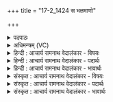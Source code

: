 +++
title = "17-2_1424 स भक्षमाणो"

+++
<details><summary>पदपाठः</summary>

सः꣢। भ꣡क्ष꣢꣯माणः। अ꣣मृ꣡त꣢स्य। अ꣣। मृ꣡त꣢꣯स्य। चा꣡रु꣢꣯णः। उ꣣भे꣡इति꣢। द्या꣡वा꣢꣯। का꣡व्ये꣢꣯न। वि। श꣣श्रथे। ते꣡जि꣢꣯ष्ठा। अ꣣पः꣢। म꣣ꣳह꣡ना꣢। प꣡रि꣢꣯। व्य꣣त। य꣣दि꣢꣯। दे꣣व꣡स्य꣢। श्र꣡व꣢꣯सा। स꣡दः꣢꣯। वि꣣दुः꣢। १४२४।
</details>

<details><summary>अधिमन्त्रम् (VC)</summary>

- पवमानः सोमः
- रेणुर्वैश्वामित्रः
- जगती
- निषादः
</details>

<details><summary>हिन्दी : आचार्य रामनाथ वेदालंकार - विषयः</summary>

आगे परमात्मा के उपासक का विषय है।
</details>

<details><summary>हिन्दी : आचार्य रामनाथ वेदालंकार - पदार्थः</summary>

पदार्थान्वयभाषाः -  (सः)वह परमेश्वर का उपासक(चारुणः)सुन्दर(अमृतस्य)उपासनाजन्य दिव्य आनन्द का(भक्षमाणः)सेवन करता हुआ(काव्येन)वेदकाव्य द्वारा(उभे द्यावा)दीप्यमान दोनों अभ्युदय और निःश्रेयस वा ज्ञान और कर्म को(विशश्रथे)विश्लेषणपूर्वक जान लेता है। साथ ही(मंहना)अपने महत्त्व से(तेजिष्ठाः अपः)अतिशय तेजस्वी कर्मों को(परि व्यत)धारण कर लेता है अर्थात् जीवन का अङ्ग बना लेता है(यदि)जिन्हें(सदः)शिष्यभाव से आचार्य के समीप पहुँचनेवाले विद्यार्थी(देवस्य)ज्ञान के प्रकाशक आचार्य के(श्रवसा)उपदेश-श्रवण से(विदुः)जाना करते हैं ॥२॥
</details>

<details><summary>हिन्दी : आचार्य रामनाथ वेदालंकार - भावार्थः</summary>

भावार्थभाषाः -  परमात्मा की उपासना का यह फल होता है कि उपासक कर्तव्य-अकर्तव्य का विवेचन करके प्रशस्त कर्मों का ही आचरण करता है,निन्दित का नहीं ॥२॥
</details>

<details><summary>संस्कृत : आचार्य रामनाथ वेदालंकार - विषयः</summary>

अथ परमात्मोपासकविषयमाह।
</details>

<details><summary>संस्कृत : आचार्य रामनाथ वेदालंकार - पदार्थः</summary>

पदार्थान्वयभाषाः -  (सः)असौ परमेश्वरोपासकः(चारुणः)रमणीयस्य(अमृतस्य)उपासनाजन्यस्य दिव्यानन्दस्य(भक्षमाणः)सेवनं कुर्वन्(काव्येन)वेदकाव्येन(उभे द्यावा)द्योतमाने उभे अभ्युदयनिःश्रेयसे ज्ञानकर्मणी वा(वि शश्रथे)विश्लेषयति,विश्लिष्य जानातीत्यर्थः। अपि च(मंहना)महत्त्वेन(तेजिष्ठाः अपः)तेजस्वितमानि कर्माणि(परिव्यत)धारयति,जीवनस्याङ्गतां नयतीत्यर्थः(यदि)यानि खलु(सदः)शिष्यभावेन उपसत्तारः विद्यार्थिनः(देवस्य)ज्ञानप्रकाशकस्य आचार्यस्य(श्रवसा)उपदेश-श्रवणेन(विदुः)जानन्ति ॥२॥
</details>

<details><summary>संस्कृत : आचार्य रामनाथ वेदालंकार - भावार्थः</summary>

भावार्थभाषाः -  परमात्मोपासनाया इदं फलं यदुपासकः कर्तव्याकर्तव्ये विविच्य प्रशस्तान्येव कर्माण्याचरति न निन्दितानि ॥२॥
</details>